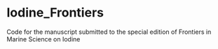 # Iodine_Frontiers
Code for the manuscript submitted to the special edition of Frontiers in Marine Science on Iodine

